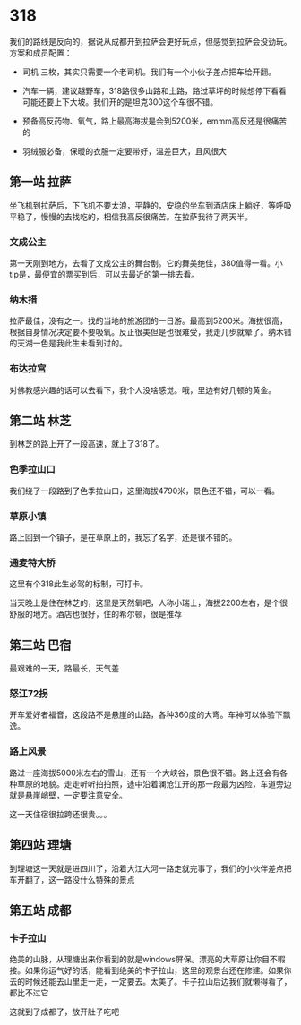 # 318

我们的路线是反向的，据说从成都开到拉萨会更好玩点，但感觉到拉萨会没劲玩。
方案和成员配置：

- 司机 三枚，其实只需要一个老司机。我们有一个小伙子差点把车给开翻。

- 汽车一辆，建议越野车，318路很多山路和土路，路过草坪的时候想停下看看可能还要上下大坡。我们开的是坦克300这个车很不错。

- 预备高反药物、氧气，路上最高海拔是会到5200米，emmm高反还是很痛苦的

- 羽绒服必备，保暖的衣服一定要带好，温差巨大，且风很大

## 第一站 拉萨

坐飞机到拉萨后，下飞机不要太浪，平静的，安稳的坐车到酒店床上躺好，等呼吸平稳了，慢慢的去找吃的，相信我高反很痛苦。在拉萨我待了两天半。

### 文成公主

第一天刚到地方，去看了文成公主的舞台剧。它的舞美绝佳，380值得一看。小tip是，最便宜的票买到后，可以去最近的第一排去看。

### 纳木措

拉萨最佳，没有之一。找的当地的旅游团的一日游。最高到5200米。海拔很高，根据自身情况决定要不要吸氧。反正很美但是也很难受，我走几步就晕了。纳木错的天湖一色是我此生未看到过的。

### 布达拉宫

对佛教感兴趣的话可以去看下，我个人没啥感觉。哦，里边有好几顿的黄金。

## 第二站 林芝

到林芝的路上开了一段高速，就上了318了。

### 色季拉山口

我们绕了一段路到了色季拉山口，这里海拔4790米，景色还不错，可以一看。

### 草原小镇

路上回到一个镇子，是在草原上的，我忘了名字，还是很不错的。

### 通麦特大桥

这里有个318此生必驾的标制，可打卡。

当天晚上是住在林芝的，这里是天然氧吧，人称小瑞士，海拔2200左右，是个很舒服的地方。酒店也很好，住的希尔顿，很是推荐

## 第三站 巴宿

最艰难的一天，路最长，天气差

### 怒江72拐

开车爱好者福音，这段路不是悬崖的山路，各种360度的大弯。车神可以体验下飘逸。

### 路上风景

路过一座海拔5000米左右的雪山，还有一个大峡谷，景色很不错。路上还会有各种草原的地貌。走走听听拍拍照，途中沿着澜沧江开的那一段最为凶险，车道旁边就是悬崖峭壁，一定要注意安全。

这一天住宿很拉跨还很贵。。。

## 第四站 理塘

到理塘这一天就是进四川了，沿着大江大河一路走就完事了，我们的小伙伴差点把车开翻了，这一路没什么特殊的景点

## 第五站 成都

### 卡子拉山

绝美的山脉，从理塘出来你看到的就是windows屏保。漂亮的大草原让你目不暇接。如果你运气好的话，能看到绝美的卡子拉山，这里的观景台还在修建。如果你去的时候还能去山里走一走，一定要去。太美了。卡子拉山后边我们就懒得看了，都比不过它

这就到了成都了，放开肚子吃吧

